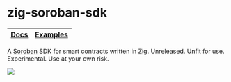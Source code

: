 # zig-soroban-sdk

| [Docs] | [Examples] |
| --- | --- |


A [Soroban] SDK for smart contracts written in [Zig]. Unreleased. Unfit for use. Experimental. Use at your own risk.

[Docs]: https://leighmcculloch.github.io/zig-soroban-sdk
[Examples]: ./examples
[Zig]: https://ziglang.org
[Soroban]: https://developers.stellar.org/docs/build/smart-contracts/overview

![](https://github.com/user-attachments/assets/978a2c4e-6909-4ac2-a9b4-d853de9b6c03)
